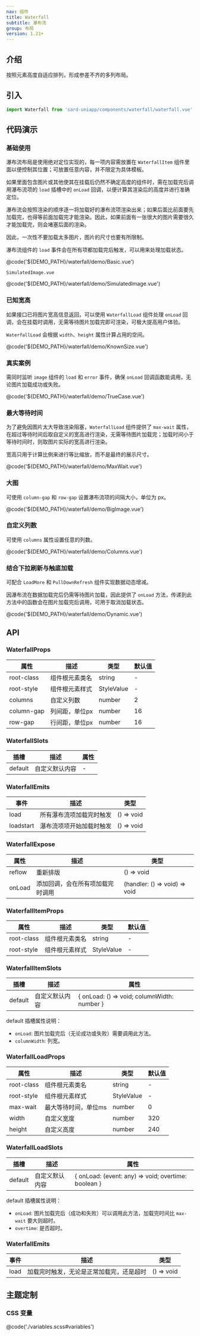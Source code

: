```yaml
---
nav: 组件
title: Waterfall
subtitle: 瀑布流
group: 布局
version: 1.21+
---
```


## 介绍

按照元素高度自适应排列，形成参差不齐的多列布局。

## 引入

```ts
import Waterfall from 'sard-uniapp/components/waterfall/waterfall.vue'
```

## 代码演示

### 基础使用

瀑布流布局是使用绝对定位实现的，每一项内容需放置在 `WaterfallItem` 组件里面以便控制其位置；可放置任意内容，并不限定为具体模板。

如果里面包含图片或其他使其在挂载后仍然不确定高度的组件时，需在加载完后调用瀑布流项的 `load` 插槽中的 `onLoad` 回调，以便计算其渲染后的高度并进行准确定位。

瀑布流会按照渲染的顺序逐一将加载好的瀑布流项渲染出来；如果后面比前面要先加载完，也得等前面加载完才能渲染。因此，如果前面有一张很大的图片需要很久才能加载完，则会堵塞后面的渲染。

因此，一次性不要加载太多图片，图片的尺寸也要有所限制。

瀑布流组件的 `load` 事件会在所有项都加载完后触发，可以用来处理加载状态。

@code('${DEMO_PATH}/waterfall/demo/Basic.vue')

`SimulatedImage.vue`

@code('${DEMO_PATH}/waterfall/demo/SimulatedImage.vue')

### 已知宽高

如果接口已将图片宽高信息返回，可以使用 `WaterfallLoad` 组件处理 `onLoad` 回调，会在挂载时调用，无需等待图片加载完即可渲染，可极大提高用户体验。

`WaterfallLoad` 会根据 `width`、`height` 属性计算占用的空间。

@code('${DEMO_PATH}/waterfall/demo/KnownSize.vue')

### 真实案例

需同时监听 `image` 组件的 `load` 和 `error` 事件，确保 `onLoad` 回调函数能调用，无论图片加载成功或失败。

@code('${DEMO_PATH}/waterfall/demo/TrueCase.vue')

### 最大等待时间

为了避免因图片太大导致渲染阻塞，`WaterfallLoad` 组件提供了 `max-wait` 属性，在超过等待时间后取自定义的宽高进行渲染，无需等待图片加载完；加载时间小于等待时间时，则取图片实际的宽高进行渲染。

宽高只用于计算比例来进行等比缩放，而不是最终的展示尺寸。

@code('${DEMO_PATH}/waterfall/demo/MaxWait.vue')

### 大图

可使用 `column-gap` 和 `row-gap` 设置瀑布流项的间隔大小，单位为 px。

@code('${DEMO_PATH}/waterfall/demo/BigImage.vue')

### 自定义列数

可使用 `columns` 属性设置任意的列数。

@code('${DEMO_PATH}/waterfall/demo/Columns.vue')

### 结合下拉刷新与触底加载

可配合 `LoadMore` 和 `PullDownRefresh` 组件实现数据动态增减。

因瀑布流在数据加载完后仍需等待图片加载，因此提供了 `onLoad` 方法，传递到此方法中的函数会在图片加载完后调用，可用于取消加载状态。

@code('${DEMO_PATH}/waterfall/demo/Dynamic.vue')

## API

### WaterfallProps

| 属性       | 描述           | 类型       | 默认值 |
| ---------- | -------------- | ---------- | ------ |
| root-class | 组件根元素类名 | string     | -      |
| root-style | 组件根元素样式 | StyleValue | -      |
| columns    | 自定义列数     | number     | 2      |
| column-gap | 列间距，单位px | number     | 16     |
| row-gap    | 行间距，单位px | number     | 16     |

### WaterfallSlots

| 插槽    | 描述           | 属性 |
| ------- | -------------- | ---- |
| default | 自定义默认内容 | -    |

### WaterfallEmits

| 事件      | 描述                     | 类型       |
| --------- | ------------------------ | ---------- |
| load      | 所有瀑布流项加载完时触发 | () => void |
| loadstart | 瀑布流项项开始加载时触发 | () => void |

### WaterfallExpose

| 属性   | 描述                             | 类型                          |
| ------ | -------------------------------- | ----------------------------- |
| reflow | 重新排版                         | () => void                    |
| onLoad | 添加回调，会在所有项加载完时调用 | (handler: () => void) => void |

### WaterfallItemProps

| 属性       | 描述           | 类型       | 默认值 |
| ---------- | -------------- | ---------- | ------ |
| root-class | 组件根元素类名 | string     | -      |
| root-style | 组件根元素样式 | StyleValue | -      |

### WaterfallItemSlots

| 插槽    | 描述           | 属性                                        |
| ------- | -------------- | ------------------------------------------- |
| default | 自定义默认内容 | { onLoad: () => void; columnWidth: number } |

default 插槽属性说明：

- `onLoad`: 图片加载完后（无论成功或失败）需要调用此方法。
- `columnWidth`: 列宽。

### WaterfallLoadProps

| 属性       | 描述                 | 类型       | 默认值 |
| ---------- | -------------------- | ---------- | ------ |
| root-class | 组件根元素类名       | string     | -      |
| root-style | 组件根元素样式       | StyleValue | -      |
| max-wait   | 最大等待时间，单位ms | number     | 0      |
| width      | 自定义宽度           | number     | 320    |
| height     | 自定义高度           | number     | 240    |

### WaterfallLoadSlots

| 插槽    | 描述           | 属性                                                |
| ------- | -------------- | --------------------------------------------------- |
| default | 自定义默认内容 | { onLoad: (event: any) => void; overtime: boolean } |

default 插槽属性说明：

- `onLoad`: 图片加载完后（成功和失败）可以调用此方法，加载完时间比 `max-wait` 要大则超时。
- `overtime`: 是否超时。

### WaterfallEmits

| 事件 | 描述                                     | 类型       |
| ---- | ---------------------------------------- | ---------- |
| load | 加载完时触发，无论是正常加载完，还是超时 | () => void |

## 主题定制

### CSS 变量

@code('./variables.scss#variables')
